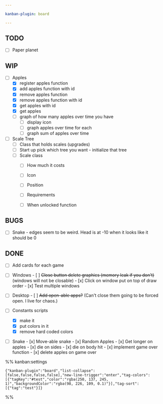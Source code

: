 ```yaml
---

kanban-plugin: board

---
```


## TODO

- [ ] Paper planet


## WIP

- [ ] Apples
	- [x] register apples function
	- [x] add apples function with id
	- [x] remove apples function
	- [x] remove apples function with id
	- [x] get apples with id
	- [x] get apples
	- [ ] graph of how many apples over time you have
	    - [ ] display icon
	    - [ ] graph apples over time for each
	    - [ ] graph sum of apples over time
- [ ] Scale Tree
	- [ ] Class that holds scales (upgrades)
	- [ ] Start up pick which tree you want - initialize that tree
	- [ ] Scale class
	    - [ ] How much it costs
	    - [ ] Icon
	    - [ ] Position
	    - [ ] Requirements
	    - [ ] When unlocked function


## BUGS

- [ ] Snake - edges seem to be weird. Head is at -10 when it looks like it should be 0


## DONE

- [ ] Add cards for each game
- [ ] Windows
	  - [ ] ~~Close button delete graphics (memory leak if you don't)~~ (windows will not  be closable)
	  - [x] Click on window put on top of draw order
	  - [x] Test multiple windows
- [ ] Desktop
	  - [ ] ~~Add open-able apps?~~ (Can't close them going to be forced open. I live for chaos.)
- [ ] Constants scripts
	- [x] make it
	- [x] put colors in it
	- [x] remove hard coded colors
- [ ] Snake
	  - [x] Move-able snake
	  - [x] Random Apples
	  - [x] Get longer on apples
	  - [x] die on sides
	  - [x] die on body hit
	  - [x] implement game over function
	  - [x] delete apples on game over




%% kanban:settings
```
{"kanban-plugin":"board","list-collapse":[false,false,false,false],"new-line-trigger":"enter","tag-colors":[{"tagKey":"#test","color":"rgba(250, 137, 245, 1)","backgroundColor":"rgba(98, 226, 109, 0.1)"}],"tag-sort":[{"tag":"test"}]}
```
%%